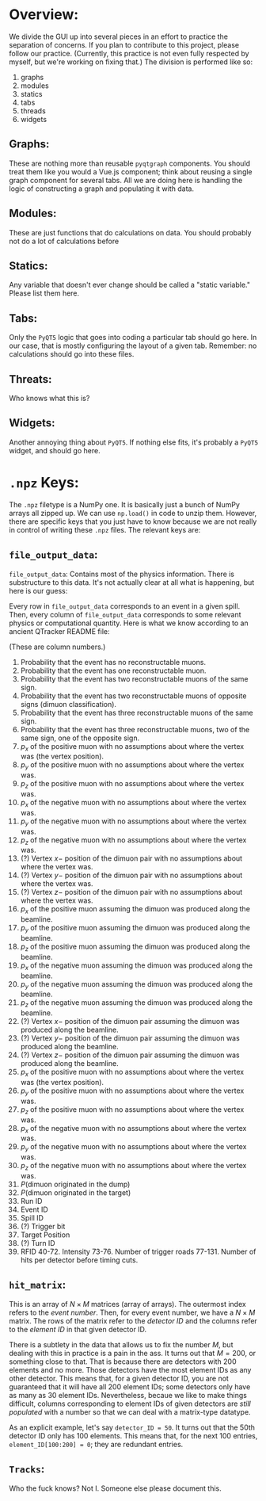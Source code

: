 
# Overview:
We divide the GUI up into several pieces in an effort to practice the separation of concerns. If you plan to contribute to this project, please follow our practice. (Currently, this practice is not even fully respected by myself, but we're working on fixing that.) The division is performed like so:

1. graphs
2. modules
3. statics
4. tabs
5. threads
6. widgets

## Graphs:

These are nothing more than reusable `pyqtgraph` components. You should treat them like you would a Vue.js component; think about reusing a single graph component for several tabs. All we are doing here is handling the logic of constructing a graph and populating it with data.

## Modules:

These are just functions that do calculations on data. You should probably not do a lot of calculations before 

## Statics:

Any variable that doesn't ever change should be called a "static variable." Please list them here.

## Tabs:

Only the `PyQT5` logic that goes into coding a particular tab should go here. In our case, that is mostly configuring the layout of a given tab. Remember: no calculations should go into these files.

## Threats:

Who knows what this is?

## Widgets:

Another annoying thing about `PyQT5`. If nothing else fits, it's probably a `PyQT5` widget, and should go here.

# `.npz` Keys:

The `.npz` filetype is a NumPy one. It is basically just a bunch of NumPy arrays all zipped up. We can use `np.load()` in code to unzip them. However, there are specific keys that you just have to know because we are not really in control of writing these `.npz` files. The relevant keys are:

## `file_output_data`:

`file_output_data`: Contains most of the physics information. There is substructure to this data. It's not actually clear at all what is happening, but here is our guess:

Every row in `file_output_data` corresponds to an event in a given spill. Then, every column of `file_output_data` corresponds to some relevant physics or computational quantity. Here is what we know according to an ancient QTracker README file:

(These are column numbers.)

1. Probability that the event has no reconstructable muons.
2. Probability that the event has one reconstructable muon.
3. Probability that the event has two reconstructable muons of the same sign.
4. Probability that the event has two reconstructable muons of opposite signs (dimuon classification).
5. Probability that the event has three reconstructable muons of the same sign.
6. Probability that the event has three reconstructable muons, two of the same sign, one of the opposite sign.
7. $p_{x}$ of the positive muon with no assumptions about where the vertex was (the vertex position).
8. $p_{y}$ of the positive muon with no assumptions about where the vertex was.
9. $p_{z}$ of the positive muon with no assumptions about where the vertex was.
10. $p_{x}$ of the negative muon with no assumptions about where the vertex was.
11. $p_{y}$ of the negative muon with no assumptions about where the vertex was.
12. $p_{z}$ of the negative muon with no assumptions about where the vertex was.
13. (?) Vertex $x-$ position of the dimuon pair with no assumptions about where the vertex was.
14. (?) Vertex $y-$ position of the dimuon pair with no assumptions about where the vertex was.
15. (?) Vertex $z-$ position of the dimuon pair with no assumptions about where the vertex was.
16. $p_{x}$ of the positive muon assuming the dimuon was produced along the beamline.
17. $p_{y}$ of the positive muon assuming the dimuon was produced along the beamline.
18. $p_{z}$ of the positive muon assuming the dimuon was produced along the beamline.
19. $p_{x}$ of the negative muon assuming the dimuon was produced along the beamline.
20. $p_{y}$ of the negative muon assuming the dimuon was produced along the beamline.
21. $p_{z}$ of the negative muon assuming the dimuon was produced along the beamline.
22. (?) Vertex $x-$ position of the dimuon pair assuming the dimuon was produced along the beamline.
23. (?) Vertex $y-$ position of the dimuon pair assuming the dimuon was produced along the beamline.
24. (?) Vertex $z-$ position of the dimuon pair assuming the dimuon was produced along the beamline.
25. $p_{x}$ of the positive muon with no assumptions about where the vertex was (the vertex position).
26. $p_{y}$ of the positive muon with no assumptions about where the vertex was.
27. $p_{z}$ of the positive muon with no assumptions about where the vertex was.
28. $p_{x}$ of the negative muon with no assumptions about where the vertex was.
29. $p_{y}$ of the negative muon with no assumptions about where the vertex was.
30. $p_{z}$ of the negative muon with no assumptions about where the vertex was.
31. $P(\text{dimuon originated in the dump})$
32. $P(\text{dimuon originated in the target})$
33. Run ID
34. Event ID
35. Spill ID
36. (?) Trigger bit
37. Target Position
38. (?) Turn ID
39. RFID
40-72. Intensity
73-76. Number of trigger roads
77-131. Number of hits per detector before timing cuts.

## `hit_matrix`:

This is an array of $N \times M$ matrices (array of arrays). The outermost index refers to the *event number*. Then, for every event number, we have a $N \times M$ matrix. The rows of the matrix refer to the *detector ID* and the columns refer to the *element ID* in that given detector ID. 

There is a subtlety in the data that allows us to fix the number $M$, but dealing with this in practice is a pain in the ass. It turns out that $M = 200$, or something close to that. That is because there are detectors with $200$ elements and no more. Those detectors have the most element IDs as any other detector. This means that, for a given detector ID, you are not guaranteed that it will have all $200$ element IDs; some detectors only have as many as $30$ element IDs. Nevertheless, becaue we like to make things difficult, columns corresponding to element IDs of given detectors are *still populated* with a number so that we can deal with a matrix-type datatype.

As an explicit example, let's say `detector_ID = 50`. It turns out that the 50th detector ID only has $100$ elements. This means that, for the next $100$ entries, `element_ID[100:200] = 0`; they are redundant entries.

## `Tracks`:
Who the fuck knows? Not I. Someone else please document this.